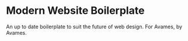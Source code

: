 # Modern Website Boilerplate
An up to date boilerplate to suit the future of web design. For Avames, by Avames.
